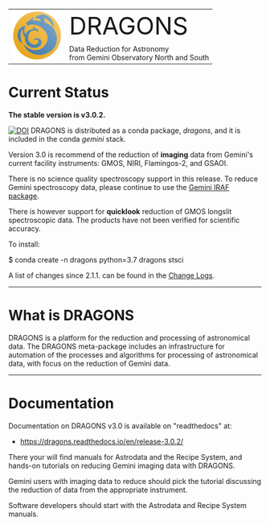 

<table border="0">
<tr>
  <td rowspan="2"><img src="./graphics/DRAGONS-Iconblue.png" width="100" height="100"></td>
  <td><font size="18">DRAGONS</font></td>
</tr>
<tr>
  <td>Data Reduction for Astronomy <br>from Gemini Observatory North and South</font></td>
</tr>
</table>

# Current Status
**The stable version is v3.0.2.**  

[![DOI](https://zenodo.org/badge/DOI/10.5281/zenodo.6773522.svg)](https://doi.org/10.5281/zenodo.6773522) DRAGONS is distributed as a conda package, *dragons*, and it is 
included in the conda *gemini* stack.

Version 3.0 is recommend of the reduction of **imaging** data from Gemini's
current facility instruments: GMOS, NIRI, Flamingos-2, and GSAOI.

There is no science quality spectroscopy support in this release.  To reduce 
Gemini spectroscopy data, please continue to use the 
[Gemini IRAF package](https://www.gemini.edu/sciops/data-and-results/processing-software).

There is however support for **quicklook** reduction of GMOS longslit spectroscopic
data.  The products have not been verified for scientific accuracy.

To install:

$ conda create -n dragons python=3.7 dragons stsci

A list of changes since 2.1.1. can be found in the [Change Logs](https://dragons.readthedocs.io/en/v3.0.2/changes.html).

---
# What is DRAGONS
DRAGONS is a platform for the reduction and processing of astronomical data.
The DRAGONS meta-package includes an infrastructure for automation of the
processes and algorithms for processing of astronomical data, with focus on the 
reduction of Gemini data.


---

# Documentation
Documentation on DRAGONS v3.0 is available on "readthedocs" at:

* https://dragons.readthedocs.io/en/release-3.0.2/

There your will find manuals for Astrodata and the Recipe System, and hands-on
tutorials on reducing Gemini imaging data with DRAGONS.

Gemini users with imaging data to reduce should pick the tutorial discussing
the reduction of data from the appropriate instrument.  

Software developers should start with the Astrodata and Recipe System
manuals.

